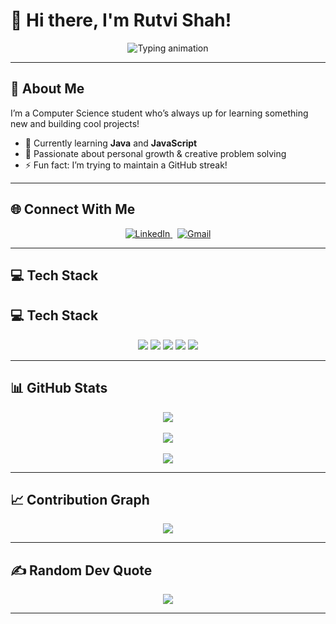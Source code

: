 # 🌸 Hi there, I'm Rutvi Shah!

<p align="center">
  <img src="https://readme-typing-svg.herokuapp.com?font=Fira+Code&size=26&duration=3000&pause=800&color=7FFF00&center=true&vCenter=true&width=600&lines=Welcome+to+my+GitHub+profile+💚;Breaking+code+%7C+Building+dreams+🚀" alt="Typing animation" />
</p>

---

## 💫 About Me

I’m a Computer Science student who’s always up for learning something new and building cool projects!

- 🔭 Currently learning **Java** and **JavaScript**  
- 🌱 Passionate about personal growth & creative problem solving  
- ⚡ Fun fact: I’m trying to maintain a GitHub streak!

---

## 🌐 Connect With Me

<p align="center">
  <a href="https://www.linkedin.com/in/rutvi-shah-55b72b317">
    <img src="https://img.shields.io/badge/LinkedIn-blue?style=for-the-badge&logo=linkedin&logoColor=white" alt="LinkedIn"/>
  </a>
  &nbsp;
  <a href="mailto:shahrutvi020@gmail.com">
    <img src="https://img.shields.io/badge/Email-D14836?style=for-the-badge&logo=gmail&logoColor=white" alt="Gmail"/>
  </a>
</p>

---

## 💻 Tech Stack

## 💻 Tech Stack

<p align="center">
  <img src="https://img.shields.io/badge/C-%2300599C.svg?style=for-the-badge&logo=c&logoColor=white" />
  <img src="https://img.shields.io/badge/C++-%2300599C.svg?style=for-the-badge&logo=c%2B%2B&logoColor=white" />
  <img src="https://img.shields.io/badge/Java-%23ED8B00.svg?style=for-the-badge&logo=openjdk&logoColor=white" />
  <img src="https://img.shields.io/badge/HTML5-%23E34F26.svg?style=for-the-badge&logo=html5&logoColor=white" />
  <img src="https://img.shields.io/badge/CSS3-%231572B6.svg?style=for-the-badge&logo=css3&logoColor=white" />
</p>

---

## 📊 GitHub Stats

<p align="center">
  <img src="https://github-readme-stats.vercel.app/api?username=RutviShah2&theme=chartreuse-dark&hide_border=true&show_icons=true" />
  <br><br>
  <img src="https://nirzak-streak-stats.vercel.app/?user=RutviShah2&theme=chartreuse-dark&hide_border=true" />
  <br><br>
  <img src="https://github-readme-stats.vercel.app/api/top-langs/?username=RutviShah2&theme=chartreuse-dark&hide_border=true&layout=compact" />
</p>

---

## 📈 Contribution Graph

<p align="center">
  <img src="https://github-readme-activity-graph.vercel.app/graph?username=RutviShah2&theme=x-code&bg_color=070707&hide_border=true" />
</p>

---

## ✍ Random Dev Quote

<p align="center">
  <img src="https://quotes-github-readme.vercel.app/api?type=horizontal&theme=merko" />
</p>

---


